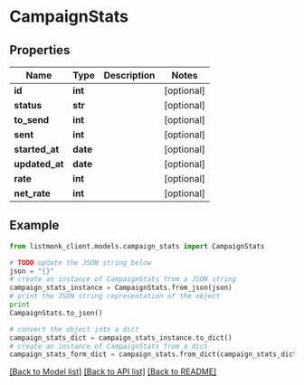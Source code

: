 # CampaignStats


## Properties
Name | Type | Description | Notes
------------ | ------------- | ------------- | -------------
**id** | **int** |  | [optional] 
**status** | **str** |  | [optional] 
**to_send** | **int** |  | [optional] 
**sent** | **int** |  | [optional] 
**started_at** | **date** |  | [optional] 
**updated_at** | **date** |  | [optional] 
**rate** | **int** |  | [optional] 
**net_rate** | **int** |  | [optional] 

## Example

```python
from listmonk_client.models.campaign_stats import CampaignStats

# TODO update the JSON string below
json = "{}"
# create an instance of CampaignStats from a JSON string
campaign_stats_instance = CampaignStats.from_json(json)
# print the JSON string representation of the object
print
CampaignStats.to_json()

# convert the object into a dict
campaign_stats_dict = campaign_stats_instance.to_dict()
# create an instance of CampaignStats from a dict
campaign_stats_form_dict = campaign_stats.from_dict(campaign_stats_dict)
```
[[Back to Model list]](../README.md#documentation-for-models) [[Back to API list]](../README.md#documentation-for-api-endpoints) [[Back to README]](../README.md)



